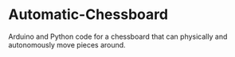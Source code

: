 # Automatic-Chessboard
Arduino and Python code for a chessboard that can physically and autonomously move pieces around.
